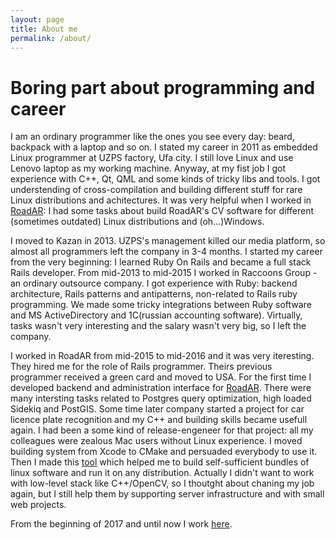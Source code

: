 ```yaml
---
layout: page
title: About me
permalink: /about/
---
```


# Boring part about programming and career

I am an ordinary programmer like the ones you see every day: beard, backpack with a laptop and so on. I stated my career in 2011 as
embedded Linux programmer at UZPS factory, Ufa city. I still love Linux and use Lenovo laptop as my working machine.
Anyway, at my fist job I got experience with C++, Qt, QML and some kinds of tricky libs and tools. I got understending
of cross-compilation and building different stuff for rare Linux distributions and achitectures. It was very helpful
when I worked in [RoadAR](http://www.roadar.ru/): I had some tasks about build RoadAR's CV software for different
(sometimes outdated) Linux distributions and (oh...)Windows.

I moved to Kazan in 2013. UZPS's management killed our media platform, so almost all programmers left the company in 3-4 months.
I started my career from the very beginning: I learned Ruby On Rails and became a full stack Rails developer. From mid-2013
to mid-2015 I worked in Raccoons Group - an ordinary outsource company. I got experience with Ruby: backend architecture, Rails
patterns and antipatterns, non-related to Rails ruby programming. We made some tricky integrations between Ruby software
and MS ActiveDirectory and 1C(russian accounting software). Virtually, tasks wasn't very interesting and the salary wasn't
very big, so I left the company.

I worked in RoadAR from mid-2015 to mid-2016 and it was very iteresting. They hired me for the role of Rails programmer.
Theirs previous programmer received a green card and moved to USA. For the first time I developed backend and
administration interface for [RoadAR](https://play.google.com/store/apps/details?id=ru.roadar.android). There were
many intersting tasks related to Postgres query optimization, high loaded Sidekiq and PostGIS. Some time later
company started a project for car licence plate recognition and my C++ and building skills became usefull again. I had been
a some kind of release-engeneer for that project: all my сolleagues were zealous Mac users without Linux experience. I moved
building system from Xcode to CMake and persuaded everybody to use it. Then I made this [tool](https://github.com/zhulik/bubing)
which helped me to build self-sufficient bundles of linux software and run it on any distribution. Actually I didn't want
to work with low-level stack like C++/OpenCV, so I thoutght about chaning my job again, but I still help them by supporting
server infrastructure and with small web projects.

From the beginning of 2017 and until now I work [here](mechanizm.io).

